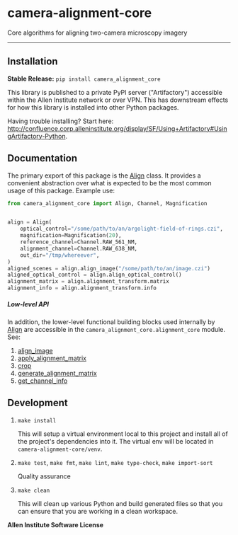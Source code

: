 # camera-alignment-core


Core algorithms for aligning two-camera microscopy imagery

---


## Installation

**Stable Release:** `pip install camera_alignment_core`<br>

This library is published to a private PyPI server ("Artifactory") accessible within the Allen Institute network or over VPN. This has downstream effects for how this library is installed into other Python packages.

Having trouble installing? Start here: http://confluence.corp.alleninstitute.org/display/SF/Using+Artifactory#UsingArtifactory-Python.


## Documentation

The primary export of this package is the [Align](/camera_alignment_core.html#camera_alignment_core.align.Align) class.
It provides a convenient abstraction over what is expected to be the most common usage of this package. Example use:
```python
from camera_alignment_core import Align, Channel, Magnification


align = Align(
    optical_control="/some/path/to/an/argolight-field-of-rings.czi",
    magnification=Magnification(20),
    reference_channel=Channel.RAW_561_NM,
    alignment_channel=Channel.RAW_638_NM,
    out_dir="/tmp/whereever",
)
aligned_scenes = align.align_image("/some/path/to/an/image.czi")
aligned_optical_control = align.align_optical_control()
alignment_matrix = align.alignment_transform.matrix
alignment_info = align.alignment_transform.info
```

##### Low-level API
In addition, the lower-level functional building blocks used internally by [Align](/camera_alignment_core.html#camera_alignment_core.align.Align) are accessible in the `camera_alignment_core.alignment_core` module. See:
1. [align_image](/camera_alignment_core.html#camera_alignment_core.alignment_core.align_image)
1. [apply_alignment_matrix](/camera_alignment_core.html#camera_alignment_core.alignment_core.apply_alignment_matrix)
1. [crop](/camera_alignment_core.html#camera_alignment_core.alignment_core.crop)
1. [generate_alignment_matrix](/camera_alignment_core.html#camera_alignment_core.alignment_core.generate_alignment_matrix)
1. [get_channel_info](/camera_alignment_core.html#camera_alignment_core.alignment_core.get_channel_info)


## Development

1. `make install`

    This will setup a virtual environment local to this project and install all of the
    project's dependencies into it. The virtual env will be located in `camera-alignment-core/venv`.

2. `make test`, `make fmt`, `make lint`, `make type-check`, `make import-sort`

    Quality assurance

3. `make clean`

    This will clean up various Python and build generated files so that you can ensure
    that you are working in a clean workspace.


**Allen Institute Software License**

